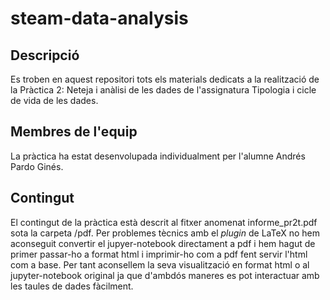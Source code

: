 # steam-data-analysis

## Descripció

Es troben en aquest repositori tots els materials dedicats a la realització de la Pràctica 2: Neteja i anàlisi de les dades de l'assignatura Tipologia i cicle de vida de les dades.

## Membres de l'equip

La pràctica ha estat desenvolupada individualment per l'alumne Andrés Pardo Ginés.

## Contingut

El contingut de la pràctica està descrit al fitxer anomenat informe_pr2t.pdf sota la carpeta /pdf. Per problemes tècnics amb el *plugin* de LaTeX no hem aconseguit convertir el jupyer-notebook directament a pdf i hem hagut de primer passar-ho a format html i imprimir-ho com a pdf fent servir l'html com a base. Per tant aconsellem la seva visualització en format html o al jupyter-notebook original ja que d'ambdós maneres es pot interactuar amb les taules de dades fàcilment. 